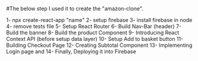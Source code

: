 #The below step I used it to create the "amazon-clone".

1- npx create-react-app "name"
2- setup firebase
3- install firebase in node
4- remove tests file 
5- Setup React Router
6- Build Nav-Bar (header)
7- Build the banner
8- Build the product Component
9- Introducing React Context API (before setup data layer)
10- Setup Add to basket button
11- Building Checkout Page
12- Creating Subtotal Component
13- Implementing Login page and 
14- Finally, Deploying it into Firebase

